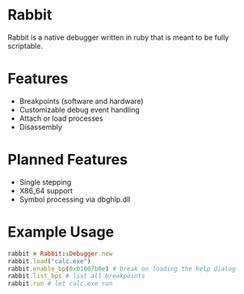 Rabbit
======

Rabbit is a native debugger written in ruby that is meant to be fully scriptable.

Features
========
* Breakpoints (software and hardware)
* Customizable debug event handling
* Attach or load processes
* Disassembly

Planned Features
================
* Single stepping
* X86_64 support
* Symbol processing via dbghlp.dll

Example Usage
=============
```ruby
rabbit = Rabbit::Debugger.new
rabbit.load("calc.exe")
rabbit.enable_bp(0x01007b0e) # break on loading the help dialog
rabbit.list_bps # list all breakpoints
rabbit.run # let calc.exe run
```